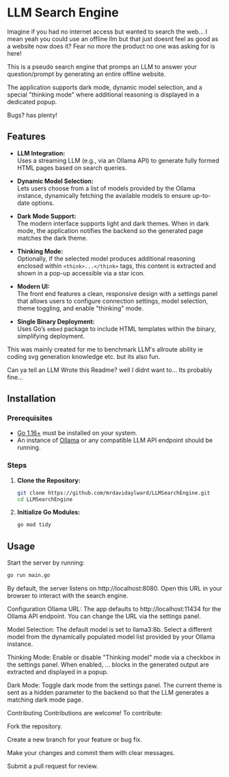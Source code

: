 # LLM Search Engine

Imagine if you had no internet access but wanted to search the web... I mean yeah you could use an offline llm but that just doesnt feel as good as a website now does it? Fear no more the product no one was asking for is here! 

This is a pseudo search engine that promps an LLM to answer your question/prompt by generating an entire offline website.

The application supports dark mode, dynamic model selection, and a special "thinking mode" where additional reasoning is displayed in a dedicated popup.

Bugs? has plenty!

## Features

- **LLM Integration:**  
  Uses a streaming LLM (e.g., via an Ollama API) to generate fully formed HTML pages based on search queries.

- **Dynamic Model Selection:**  
  Lets users choose from a list of models provided by the Ollama instance, dynamically fetching the available models to ensure up-to-date options.

- **Dark Mode Support:**  
  The modern interface supports light and dark themes. When in dark mode, the application notifies the backend so the generated page matches the dark theme.

- **Thinking Mode:**  
  Optionally, if the selected model produces additional reasoning enclosed within `<think>...</think>` tags, this content is extracted and shown in a pop-up accessible via a star icon.

- **Modern UI:**  
  The front end features a clean, responsive design with a settings panel that allows users to configure connection settings, model selection, theme toggling, and enable "thinking" mode.

- **Single Binary Deployment:**  
  Uses Go’s `embed` package to include HTML templates within the binary, simplifying deployment.

This was mainly created for me to benchmark LLM's allroute ability ie coding svg generation knowledge etc. but its also fun.

Can ya tell an LLM Wrote this Readme? well I didnt want to...
Its probably fine...



## Installation

### Prerequisites

- [Go 1.16+](https://golang.org/dl/) must be installed on your system.
- An instance of [Ollama](https://ollama.ai/) or any compatible LLM API endpoint should be running.

### Steps

1. **Clone the Repository:**

    ```sh
    git clone https://github.com/mrdavidaylward/LLMSearchEngine.git
    cd LLMSearchEngine
    ```

2. **Initialize Go Modules:**

    ```sh
    go mod tidy
    ```

## Usage

Start the server by running:

```sh
go run main.go
```

By default, the server listens on http://localhost:8080. Open this URL in your browser to interact with the search engine.

Configuration
Ollama URL:
The app defaults to http://localhost:11434 for the Ollama API endpoint. You can change the URL via the settings panel.

Model Selection:
The default model is set to llama3:8b. Select a different model from the dynamically populated model list provided by your Ollama instance.

Thinking Mode:
Enable or disable "Thinking model" mode via a checkbox in the settings panel. When enabled, <think>...</think> blocks in the generated output are extracted and displayed in a popup.

Dark Mode:
Toggle dark mode from the settings panel. The current theme is sent as a hidden parameter to the backend so that the LLM generates a matching dark mode page.

Contributing
Contributions are welcome! To contribute:

Fork the repository.

Create a new branch for your feature or bug fix.

Make your changes and commit them with clear messages.

Submit a pull request for review.
